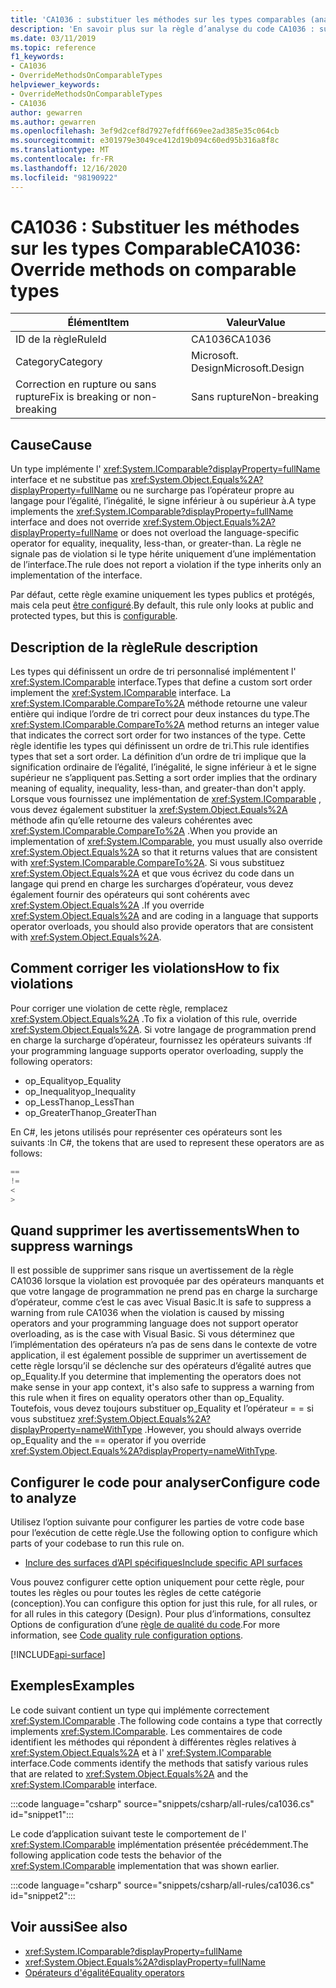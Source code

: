 ```yaml
---
title: 'CA1036 : substituer les méthodes sur les types comparables (analyse du code)'
description: 'En savoir plus sur la règle d’analyse du code CA1036 : substituer les méthodes sur les types comparables'
ms.date: 03/11/2019
ms.topic: reference
f1_keywords:
- CA1036
- OverrideMethodsOnComparableTypes
helpviewer_keywords:
- OverrideMethodsOnComparableTypes
- CA1036
author: gewarren
ms.author: gewarren
ms.openlocfilehash: 3ef9d2cef8d7927efdff669ee2ad385e35c064cb
ms.sourcegitcommit: e301979e3049ce412d19b094c60ed95b316a8f8c
ms.translationtype: MT
ms.contentlocale: fr-FR
ms.lasthandoff: 12/16/2020
ms.locfileid: "98190922"
---
```

# <a name="ca1036-override-methods-on-comparable-types"></a><span data-ttu-id="77ae4-103">CA1036 : Substituer les méthodes sur les types Comparable</span><span class="sxs-lookup"><span data-stu-id="77ae4-103">CA1036: Override methods on comparable types</span></span>

| <span data-ttu-id="77ae4-104">Élément</span><span class="sxs-lookup"><span data-stu-id="77ae4-104">Item</span></span>                                     | <span data-ttu-id="77ae4-105">Valeur</span><span class="sxs-lookup"><span data-stu-id="77ae4-105">Value</span></span>            |
|------------------------------------------|------------------|
| <span data-ttu-id="77ae4-106">ID de la règle</span><span class="sxs-lookup"><span data-stu-id="77ae4-106">RuleId</span></span>                                   | <span data-ttu-id="77ae4-107">CA1036</span><span class="sxs-lookup"><span data-stu-id="77ae4-107">CA1036</span></span>           |
| <span data-ttu-id="77ae4-108">Category</span><span class="sxs-lookup"><span data-stu-id="77ae4-108">Category</span></span>                                 | <span data-ttu-id="77ae4-109">Microsoft. Design</span><span class="sxs-lookup"><span data-stu-id="77ae4-109">Microsoft.Design</span></span> |
| <span data-ttu-id="77ae4-110">Correction en rupture ou sans rupture</span><span class="sxs-lookup"><span data-stu-id="77ae4-110">Fix is breaking or non-breaking</span></span> | <span data-ttu-id="77ae4-111">Sans rupture</span><span class="sxs-lookup"><span data-stu-id="77ae4-111">Non-breaking</span></span>     |

## <a name="cause"></a><span data-ttu-id="77ae4-112">Cause</span><span class="sxs-lookup"><span data-stu-id="77ae4-112">Cause</span></span>

<span data-ttu-id="77ae4-113">Un type implémente l' <xref:System.IComparable?displayProperty=fullName> interface et ne substitue pas <xref:System.Object.Equals%2A?displayProperty=fullName> ou ne surcharge pas l’opérateur propre au langage pour l’égalité, l’inégalité, le signe inférieur à ou supérieur à.</span><span class="sxs-lookup"><span data-stu-id="77ae4-113">A type implements the <xref:System.IComparable?displayProperty=fullName> interface and does not override <xref:System.Object.Equals%2A?displayProperty=fullName> or does not overload the language-specific operator for equality, inequality, less-than, or greater-than.</span></span> <span data-ttu-id="77ae4-114">La règle ne signale pas de violation si le type hérite uniquement d’une implémentation de l’interface.</span><span class="sxs-lookup"><span data-stu-id="77ae4-114">The rule does not report a violation if the type inherits only an implementation of the interface.</span></span>

<span data-ttu-id="77ae4-115">Par défaut, cette règle examine uniquement les types publics et protégés, mais cela peut [être configuré](#configure-code-to-analyze).</span><span class="sxs-lookup"><span data-stu-id="77ae4-115">By default, this rule only looks at public and protected types, but this is [configurable](#configure-code-to-analyze).</span></span>

## <a name="rule-description"></a><span data-ttu-id="77ae4-116">Description de la règle</span><span class="sxs-lookup"><span data-stu-id="77ae4-116">Rule description</span></span>

<span data-ttu-id="77ae4-117">Les types qui définissent un ordre de tri personnalisé implémentent l' <xref:System.IComparable> interface.</span><span class="sxs-lookup"><span data-stu-id="77ae4-117">Types that define a custom sort order implement the <xref:System.IComparable> interface.</span></span> <span data-ttu-id="77ae4-118">La <xref:System.IComparable.CompareTo%2A> méthode retourne une valeur entière qui indique l’ordre de tri correct pour deux instances du type.</span><span class="sxs-lookup"><span data-stu-id="77ae4-118">The <xref:System.IComparable.CompareTo%2A> method returns an integer value that indicates the correct sort order for two instances of the type.</span></span> <span data-ttu-id="77ae4-119">Cette règle identifie les types qui définissent un ordre de tri.</span><span class="sxs-lookup"><span data-stu-id="77ae4-119">This rule identifies types that set a sort order.</span></span> <span data-ttu-id="77ae4-120">La définition d’un ordre de tri implique que la signification ordinaire de l’égalité, l’inégalité, le signe inférieur à et le signe supérieur ne s’appliquent pas.</span><span class="sxs-lookup"><span data-stu-id="77ae4-120">Setting a sort order implies that the ordinary meaning of equality, inequality, less-than, and greater-than don't apply.</span></span> <span data-ttu-id="77ae4-121">Lorsque vous fournissez une implémentation de <xref:System.IComparable> , vous devez également substituer la <xref:System.Object.Equals%2A> méthode afin qu’elle retourne des valeurs cohérentes avec <xref:System.IComparable.CompareTo%2A> .</span><span class="sxs-lookup"><span data-stu-id="77ae4-121">When you provide an implementation of <xref:System.IComparable>, you must usually also override <xref:System.Object.Equals%2A> so that it returns values that are consistent with <xref:System.IComparable.CompareTo%2A>.</span></span> <span data-ttu-id="77ae4-122">Si vous substituez <xref:System.Object.Equals%2A> et que vous écrivez du code dans un langage qui prend en charge les surcharges d’opérateur, vous devez également fournir des opérateurs qui sont cohérents avec <xref:System.Object.Equals%2A> .</span><span class="sxs-lookup"><span data-stu-id="77ae4-122">If you override <xref:System.Object.Equals%2A> and are coding in a language that supports operator overloads, you should also provide operators that are consistent with <xref:System.Object.Equals%2A>.</span></span>

## <a name="how-to-fix-violations"></a><span data-ttu-id="77ae4-123">Comment corriger les violations</span><span class="sxs-lookup"><span data-stu-id="77ae4-123">How to fix violations</span></span>

<span data-ttu-id="77ae4-124">Pour corriger une violation de cette règle, remplacez <xref:System.Object.Equals%2A> .</span><span class="sxs-lookup"><span data-stu-id="77ae4-124">To fix a violation of this rule, override <xref:System.Object.Equals%2A>.</span></span> <span data-ttu-id="77ae4-125">Si votre langage de programmation prend en charge la surcharge d’opérateur, fournissez les opérateurs suivants :</span><span class="sxs-lookup"><span data-stu-id="77ae4-125">If your programming language supports operator overloading, supply the following operators:</span></span>

- <span data-ttu-id="77ae4-126">op_Equality</span><span class="sxs-lookup"><span data-stu-id="77ae4-126">op_Equality</span></span>
- <span data-ttu-id="77ae4-127">op_Inequality</span><span class="sxs-lookup"><span data-stu-id="77ae4-127">op_Inequality</span></span>
- <span data-ttu-id="77ae4-128">op_LessThan</span><span class="sxs-lookup"><span data-stu-id="77ae4-128">op_LessThan</span></span>
- <span data-ttu-id="77ae4-129">op_GreaterThan</span><span class="sxs-lookup"><span data-stu-id="77ae4-129">op_GreaterThan</span></span>

<span data-ttu-id="77ae4-130">En C#, les jetons utilisés pour représenter ces opérateurs sont les suivants :</span><span class="sxs-lookup"><span data-stu-id="77ae4-130">In C#, the tokens that are used to represent these operators are as follows:</span></span>

```csharp
==
!=
<
>
```

## <a name="when-to-suppress-warnings"></a><span data-ttu-id="77ae4-131">Quand supprimer les avertissements</span><span class="sxs-lookup"><span data-stu-id="77ae4-131">When to suppress warnings</span></span>

<span data-ttu-id="77ae4-132">Il est possible de supprimer sans risque un avertissement de la règle CA1036 lorsque la violation est provoquée par des opérateurs manquants et que votre langage de programmation ne prend pas en charge la surcharge d’opérateur, comme c’est le cas avec Visual Basic.</span><span class="sxs-lookup"><span data-stu-id="77ae4-132">It is safe to suppress a warning from rule CA1036 when the violation is caused by missing operators and your programming language does not support operator overloading, as is the case with Visual Basic.</span></span> <span data-ttu-id="77ae4-133">Si vous déterminez que l’implémentation des opérateurs n’a pas de sens dans le contexte de votre application, il est également possible de supprimer un avertissement de cette règle lorsqu’il se déclenche sur des opérateurs d’égalité autres que op_Equality.</span><span class="sxs-lookup"><span data-stu-id="77ae4-133">If you determine that implementing the operators does not make sense in your app context, it's also safe to suppress a warning from this rule when it fires on equality operators other than op_Equality.</span></span> <span data-ttu-id="77ae4-134">Toutefois, vous devez toujours substituer op_Equality et l’opérateur = = si vous substituez <xref:System.Object.Equals%2A?displayProperty=nameWithType> .</span><span class="sxs-lookup"><span data-stu-id="77ae4-134">However, you should always override op_Equality and the == operator if you override <xref:System.Object.Equals%2A?displayProperty=nameWithType>.</span></span>

## <a name="configure-code-to-analyze"></a><span data-ttu-id="77ae4-135">Configurer le code pour analyser</span><span class="sxs-lookup"><span data-stu-id="77ae4-135">Configure code to analyze</span></span>

<span data-ttu-id="77ae4-136">Utilisez l’option suivante pour configurer les parties de votre code base pour l’exécution de cette règle.</span><span class="sxs-lookup"><span data-stu-id="77ae4-136">Use the following option to configure which parts of your codebase to run this rule on.</span></span>

- [<span data-ttu-id="77ae4-137">Inclure des surfaces d’API spécifiques</span><span class="sxs-lookup"><span data-stu-id="77ae4-137">Include specific API surfaces</span></span>](#include-specific-api-surfaces)

<span data-ttu-id="77ae4-138">Vous pouvez configurer cette option uniquement pour cette règle, pour toutes les règles ou pour toutes les règles de cette catégorie (conception).</span><span class="sxs-lookup"><span data-stu-id="77ae4-138">You can configure this option for just this rule, for all rules, or for all rules in this category (Design).</span></span> <span data-ttu-id="77ae4-139">Pour plus d’informations, consultez Options de configuration d’une [règle de qualité du code](../code-quality-rule-options.md).</span><span class="sxs-lookup"><span data-stu-id="77ae4-139">For more information, see [Code quality rule configuration options](../code-quality-rule-options.md).</span></span>

[!INCLUDE[api-surface](~/includes/code-analysis/api-surface.md)]

## <a name="examples"></a><span data-ttu-id="77ae4-140">Exemples</span><span class="sxs-lookup"><span data-stu-id="77ae4-140">Examples</span></span>

<span data-ttu-id="77ae4-141">Le code suivant contient un type qui implémente correctement <xref:System.IComparable> .</span><span class="sxs-lookup"><span data-stu-id="77ae4-141">The following code contains a type that correctly implements <xref:System.IComparable>.</span></span> <span data-ttu-id="77ae4-142">Les commentaires de code identifient les méthodes qui répondent à différentes règles relatives à <xref:System.Object.Equals%2A> et à l' <xref:System.IComparable> interface.</span><span class="sxs-lookup"><span data-stu-id="77ae4-142">Code comments identify the methods that satisfy various rules that are related to <xref:System.Object.Equals%2A> and the <xref:System.IComparable> interface.</span></span>

:::code language="csharp" source="snippets/csharp/all-rules/ca1036.cs" id="snippet1":::

<span data-ttu-id="77ae4-143">Le code d’application suivant teste le comportement de l' <xref:System.IComparable> implémentation présentée précédemment.</span><span class="sxs-lookup"><span data-stu-id="77ae4-143">The following application code tests the behavior of the <xref:System.IComparable> implementation that was shown earlier.</span></span>

:::code language="csharp" source="snippets/csharp/all-rules/ca1036.cs" id="snippet2":::

## <a name="see-also"></a><span data-ttu-id="77ae4-144">Voir aussi</span><span class="sxs-lookup"><span data-stu-id="77ae4-144">See also</span></span>

- <xref:System.IComparable?displayProperty=fullName>
- <xref:System.Object.Equals%2A?displayProperty=fullName>
- [<span data-ttu-id="77ae4-145">Opérateurs d'égalité</span><span class="sxs-lookup"><span data-stu-id="77ae4-145">Equality operators</span></span>](../../../standard/design-guidelines/equality-operators.md)
